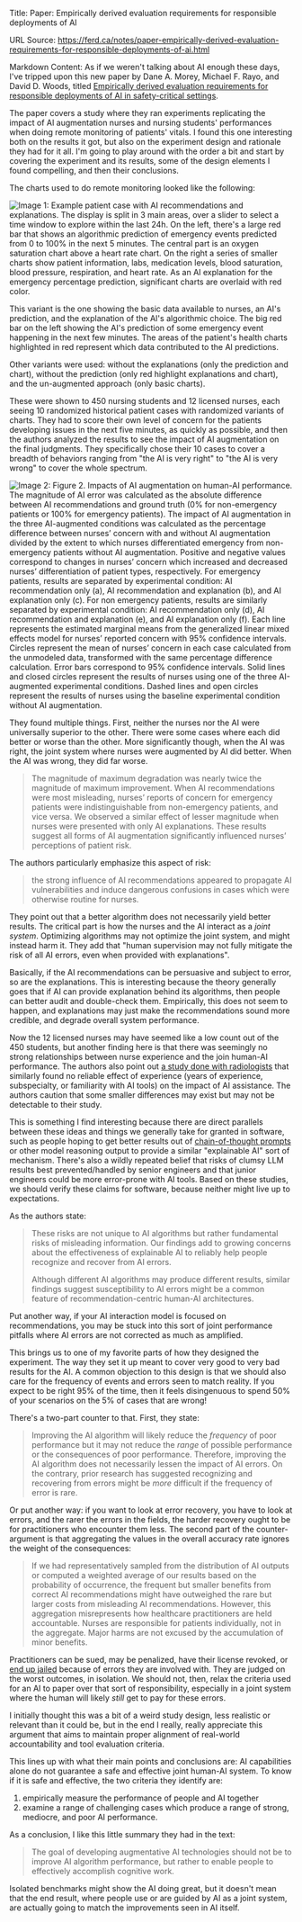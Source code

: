 Title: Paper: Empirically derived evaluation requirements for responsible deployments of AI

URL Source: https://ferd.ca/notes/paper-empirically-derived-evaluation-requirements-for-responsible-deployments-of-ai.html

Markdown Content:
As if we weren't talking about AI enough these days, I've tripped upon this new paper by Dane A. Morey, Michael F. Rayo, and David D. Woods, titled [Empirically derived evaluation requirements for responsible deployments of AI in safety-critical settings](https://www.nature.com/articles/s41746-025-01784-y).

The paper covers a study where they ran experiments replicating the impact of AI augmentation nurses and nursing students' performances when doing remote monitoring of patients' vitals. I found this one interesting both on the results it got, but also on the experiment design and rationale they had for it all. I'm going to play around with the order a bit and start by covering the experiment and its results, some of the design elements I found compelling, and then their conclusions.

The charts used to do remote monitoring looked like the following:

![Image 1: Example patient case with AI recommendations and explanations. The display is split in 3 main areas, over a slider to select a time window to explore within the last 24h. On the left, there's a large red bar that shows an algorithmic prediction of emergency events predicted from 0 to 100% in the next 5 minutes. The central part is an oxygen saturation chart above a heart rate chart. On the right a series of smaller charts show patient information, labs, medication levels, blood saturation, blood pressure, respiration, and heart rate. As an AI explanation for the emergency percentage prediction, significant charts are overlaid with red color.](https://s3.us-east-2.amazonaws.com/ferd.ca/cohost/hbIJP82.png)

This variant is the one showing the basic data available to nurses, an AI's prediction, and the explanation of the AI's algorithmic choice. The big red bar on the left showing the AI's prediction of some emergency event happening in the next few minutes. The areas of the patient's health charts highlighted in red represent which data contributed to the AI predictions.

Other variants were used: without the explanations (only the prediction and chart), without the prediction (only red highlight explanations and chart), and the un-augmented approach (only basic charts).

These were shown to 450 nursing students and 12 licensed nurses, each seeing 10 randomized historical patient cases with randomized variants of charts. They had to score their own level of concern for the patients developing issues in the next five minutes, as quickly as possible, and then the authors analyzed the results to see the impact of AI augmentation on the final judgments. They specifically chose their 10 cases to cover a breadth of behaviors ranging from "the AI is very right" to "the AI is very wrong" to cover the whole spectrum.

![Image 2: Figure 2. Impacts of AI augmentation on human-AI performance. The magnitude of AI error was calculated as the absolute difference between AI recommendations and ground truth (0% for non-emergency patients or 100% for emergency patients). The impact of AI augmentation in the three AI-augmented conditions was calculated as the percentage difference between nurses’ concern with and without AI augmentation divided by the extent to which nurses differentiated emergency from non-emergency patients without AI augmentation. Positive and negative values correspond to changes in nurses’ concern which increased and decreased nurses’ differentiation of patient types, respectively. For emergency patients, results are separated by experimental condition: AI recommendation only (a), AI recommendation and explanation (b), and AI explanation only (c). For non emergency patients, results are similarly separated by experimental condition: AI recommendation only (d), AI recommendation and explanation (e), and AI explanation only (f). Each line represents the estimated marginal means from the generalized linear mixed effects model for nurses’ reported concern with 95% confidence intervals. Circles represent the mean of nurses’ concern in each case calculated from the unmodeled data, transformed with the same percentage difference calculation. Error bars correspond to 95% confidence intervals. Solid lines and closed circles represent the results of nurses using one of the three AI-augmented experimental conditions. Dashed lines and open circles represent the results of nurses using the baseline experimental condition without AI augmentation.](https://s3.us-east-2.amazonaws.com/ferd.ca/cohost/sTlZZFP.png)

They found multiple things. First, neither the nurses nor the AI were universally superior to the other. There were some cases where each did better or worse than the other. More significantly though, when the AI was right, the joint system where nurses were augmented by AI did better. When the AI was wrong, they did far worse.

> The magnitude of maximum degradation was nearly twice the magnitude of maximum improvement. When AI recommendations were most misleading, nurses’ reports of concern for emergency patients were indistinguishable from non-emergency patients, and vice versa. We observed a similar effect of lesser magnitude when nurses were presented with only AI explanations. These results suggest all forms of AI augmentation significantly influenced nurses’ perceptions of patient risk.

The authors particularly emphasize this aspect of risk:

> the strong influence of AI recommendations appeared to propagate AI vulnerabilities and induce dangerous confusions in cases which were otherwise routine for nurses.

They point out that a better algorithm does not necessarily yield better results. The critical part is how the nurses and the AI interact as a _joint system_. Optimizing algorithms may not optimize the joint system, and might instead harm it. They add that "human supervision may not fully mitigate the risk of all AI errors, even when provided with explanations".

Basically, if the AI recommendations can be persuasive and subject to error, so are the explanations. This is interesting because the theory generally goes that if AI can provide explanation behind its algorithms, then people can better audit and double-check them. Empirically, this does not seem to happen, and explanations may just make the recommendations sound more credible, and degrade overall system performance.

Now the 12 licensed nurses may have seemed like a low count out of the 450 students, but another finding here is that there was seemingly no strong relationships between nurse experience and the join human-AI performance. The authors also point out [a study done with radiologists](https://www.nature.com/articles/s41591-024-02850-w) that similarly found no reliable effect of experience (years of experience, subspecialty, or familiarity with AI tools) on the impact of AI assistance. The authors caution that some smaller differences may exist but may not be detectable to their study.

This is something I find interesting because there are direct parallels between these ideas and things we generally take for granted in software, such as people hoping to get better results out of [chain-of-thought prompts](https://en.wikipedia.org/wiki/Prompt_engineering#Chain-of-thought) or other model reasoning output to provide a similar "explainable AI" sort of mechanism. There's also a wildly repeated belief that risks of clumsy LLM results best prevented/handled by senior engineers and that junior engineers could be more error-prone with AI tools. Based on these studies, we should verify these claims for software, because neither might live up to expectations.

As the authors state:

> These risks are not unique to AI algorithms but rather fundamental risks of misleading information. Our findings add to growing concerns about the effectiveness of explainable AI to reliably help people recognize and recover from AI errors.
> 
> 
> Although different AI algorithms may produce different results, similar findings suggest susceptibility to AI errors might be a common feature of recommendation-centric human-AI architectures.

Put another way, if your AI interaction model is focused on recommendations, you may be stuck into this sort of joint performance pitfalls where AI errors are not corrected as much as amplified.

This brings us to one of my favorite parts of how they designed the experiment. The way they set it up meant to cover very good to very bad results for the AI. A common objection to this design is that we should also care for the frequency of events and errors seen to match reality. If you expect to be right 95% of the time, then it feels disingenuous to spend 50% of your scenarios on the 5% of cases that are wrong!

There's a two-part counter to that. First, they state:

> Improving the AI algorithm will likely reduce the _frequency_ of poor performance but it may not reduce the _range_ of possible performance or the consequences of poor performance. Therefore, improving the AI algorithm does not necessarily lessen the impact of AI errors. On the contrary, prior research has suggested recognizing and recovering from errors might be _more_ difficult if the frequency of error is rare.

Or put another way: if you want to look at error recovery, you have to look at errors, and the rarer the errors in the fields, the harder recovery ought to be for practitioners who encounter them less. The second part of the counter-argument is that aggregating the values in the overall accuracy rate ignores the weight of the consequences:

> If we had representatively sampled from the distribution of AI outputs or computed a weighted average of our results based on the probability of occurrence, the frequent but smaller benefits from correct AI recommendations might have outweighed the rare but larger costs from misleading AI recommendations. However, this aggregation misrepresents how healthcare practitioners are held accountable. Nurses are responsible for patients individually, not in the aggregate. Major harms are not excused by the accumulation of minor benefits.

Practitioners can be sued, may be penalized, have their license revoked, or [end up jailed](https://www.npr.org/sections/health-shots/2022/04/05/1090915329/why-nurses-are-raging-and-quitting-after-the-radonda-vaught-verdict) because of errors they are involved with. They are judged on the worst outcomes, in isolation. We should not, then, relax the criteria used for an AI to paper over that sort of responsibility, especially in a joint system where the human will likely _still_ get to pay for these errors.

I initially thought this was a bit of a weird study design, less realistic or relevant than it could be, but in the end I really, really appreciate this argument that aims to maintain proper alignment of real-world accountability and tool evaluation criteria.

This lines up with what their main points and conclusions are: AI capabilities alone do not guarantee a safe and effective joint human-AI system. To know if it is safe and effective, the two criteria they identify are:

1.   empirically measure the performance of people and AI together
2.   examine a range of challenging cases which produce a range of strong, mediocre, and poor AI performance.

As a conclusion, I like this little summary they had in the text:

> The goal of developing augmentative AI technologies should not be to improve AI algorithm performance, but rather to enable people to effectively accomplish cognitive work.

Isolated benchmarks might show the AI doing great, but it doesn't mean that the end result, where people use or are guided by AI as a joint system, are actually going to match the improvements seen in AI itself.
